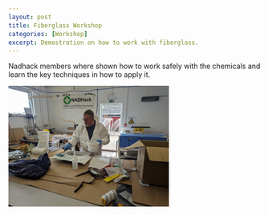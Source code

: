 ```yaml
---
layout: post
title: Fiberglass Workshop
categories: [Workshop]
excerpt: Demostration on how to work with fiberglass.
---
```


Nadhack members where shown how to work safely with the chemicals and learn the key techniques in how to apply it. 

![](/images/fibwks.png)
